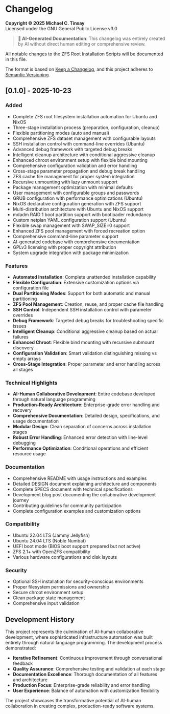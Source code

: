 # Changelog

**Copyright © 2025 Michael C. Tinsay**  
Licensed under the GNU General Public License v3.0

> **🤖 AI-Generated Documentation**: This changelog was entirely created by AI without direct human editing or comprehensive review.

All notable changes to the ZFS Root Installation Scripts will be documented in this file.

The format is based on [Keep a Changelog](https://keepachangelog.com/en/1.0.0/),
and this project adheres to [Semantic Versioning](https://semver.org/spec/v2.0.0.html).

## [0.1.0] - 2025-10-23

### Added
- Complete ZFS root filesystem installation automation for Ubuntu and NixOS
- Three-stage installation process (preparation, configuration, cleanup)
- Flexible partitioning modes (auto and manual)
- Comprehensive ZFS dataset management with configurable layouts
- SSH installation control with command-line overrides (Ubuntu)
- Advanced debug framework with targeted debug breaks
- Intelligent cleanup architecture with conditional aggressive cleanup
- Enhanced chroot environment setup with flexible bind mounting
- Comprehensive configuration validation and error handling
- Cross-stage parameter propagation and debug break handling
- ZFS cache file management for proper system integration
- Recursive unmounting with lazy unmount support
- Package management optimization with minimal defaults
- User management with configurable groups and passwords
- GRUB configuration with performance optimizations (Ubuntu)
- NixOS declarative configuration generation with ZFS support
- Multi-distribution architecture with Ubuntu and NixOS support
- mdadm RAID 1 boot partition support with bootloader redundancy
- Custom netplan YAML configuration support (Ubuntu)
- Flexible swap management with SWAP_SIZE=0 support
- Enhanced ZFS pool management with forced recreation option
- Comprehensive command-line parameter support
- AI-generated codebase with comprehensive documentation
- GPLv3 licensing with proper copyright attribution
- System upgrade integration with package minimization

### Features
- **Automated Installation**: Complete unattended installation capability
- **Flexible Configuration**: Extensive customization options via configuration file
- **Dual Partitioning Modes**: Support for both automatic and manual partitioning
- **ZFS Pool Management**: Creation, reuse, and proper cache file handling
- **SSH Control**: Independent SSH installation control with parameter overrides
- **Debug Framework**: Targeted debug breaks for troubleshooting specific issues
- **Intelligent Cleanup**: Conditional aggressive cleanup based on actual failures
- **Enhanced Chroot**: Flexible bind mounting with recursive submount discovery
- **Configuration Validation**: Smart validation distinguishing missing vs empty arrays
- **Cross-Stage Integration**: Proper parameter and error handling across all stages

### Technical Highlights
- **AI-Human Collaborative Development**: Entire codebase developed through natural language programming
- **Production-Ready Architecture**: Enterprise-grade error handling and recovery
- **Comprehensive Documentation**: Detailed design, specifications, and usage documentation
- **Modular Design**: Clean separation of concerns across installation stages
- **Robust Error Handling**: Enhanced error detection with line-level debugging
- **Performance Optimization**: Conditional operations and efficient resource usage

### Documentation
- Comprehensive README with usage instructions and examples
- Detailed DESIGN document explaining architecture and components
- Complete SPECS document with technical specifications
- Development blog post documenting the collaborative development journey
- Contributing guidelines for community participation
- Complete configuration examples and customization options

### Compatibility
- Ubuntu 22.04 LTS (Jammy Jellyfish)
- Ubuntu 24.04 LTS (Noble Numbat)
- UEFI boot mode (BIOS boot support prepared but not active)
- ZFS 2.1+ with OpenZFS compatibility
- Various hardware configurations and disk layouts

### Security
- Optional SSH installation for security-conscious environments
- Proper filesystem permissions and ownership
- Secure chroot environment setup
- Clean package state management
- Comprehensive input validation

## Development History

This project represents the culmination of AI-human collaborative development, where sophisticated infrastructure automation was built entirely through natural language programming. The development process demonstrated:

- **Iterative Refinement**: Continuous improvement through conversational feedback
- **Quality Assurance**: Comprehensive testing and validation at each stage
- **Documentation Excellence**: Thorough documentation of all features and architecture
- **Production Focus**: Enterprise-grade reliability and error handling
- **User Experience**: Balance of automation with customization flexibility

The project showcases the transformative potential of AI-human collaboration in creating complex, production-ready software systems.